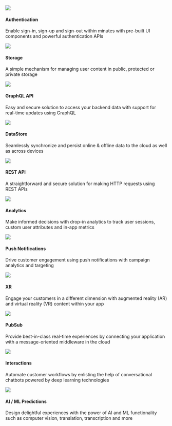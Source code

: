 <amplify-responsive-grid grid-gap="2" columns="2" class="margin-top-lg">
  <docs-card url="~/lib/auth/getting-started.md" url-override-for-mobile-filter="~/sdk/auth/getting-started.md" class="border-radius">
    <img slot="graphic" src="~/assets/features/auth.svg" />
    <h4 slot="heading">Authentication</h4>
    <p slot="description">Enable sign-in, sign-up and sign-out within minutes with pre-built UI components and powerful authentication APIs</p>
  </docs-card>
  <docs-card url="~/lib/storage/getting-started.md" url-override-for-mobile-filter="~/sdk/auth/getting-started.md" class="border-radius">
    <img slot="graphic" src="~/assets/features/storage.svg" />
    <h4 slot="heading">Storage</h4>
    <p slot="description">A simple mechanism for managing user content in public, protected or private storage</p>
  </docs-card>
  <docs-card url="~/lib/graphqlapi/getting-started.md" url-override-for-mobile-filter="~/sdk/api/graphql.md" class="border-radius">
    <img slot="graphic" src="~/assets/features/api.svg" />
    <h4 slot="heading">GraphQL API</h4>
    <p slot="description"> Easy and secure solution to access your backend data with support for real-time updates using GraphQL </p>
  </docs-card>
  <docs-card url="~/lib/datastore/getting-started.md" class="border-radius">
    <img slot="graphic" src="~/assets/features/datastore.svg" />
    <h4 slot="heading">DataStore</h4>
    <p slot="description">
      Seamlessly synchronize and persist online & offline data to the cloud as well as across devices
    </p>
  </docs-card>
  <docs-card url="~/lib/restapi/getting-started.md" url-override-for-mobile-filter="~/sdk/api/rest.md" class="border-radius">
    <img slot="graphic" src="~/assets/features/api.svg" />
    <h4 slot="heading">REST API</h4>
    <p slot="description">
      A straightforward and secure solution for making HTTP requests using REST APIs 
    </p>
  </docs-card>
  <docs-card url="~/lib/analytics/getting-started.md" url-override-for-mobile-filter="~/sdk/analytics/getting-started.md" class="border-radius">
    <img slot="graphic" src="~/assets/features/analytics.svg" />
    <h4 slot="heading">Analytics</h4>
    <p slot="description">Make informed decisions with drop-in analytics to track user sessions, custom user attributes and in-app metrics</p>
  </docs-card>
  <docs-card url="~/lib/push-notifications/getting-started.md" url-override-for-mobile-filter="~/sdk/push-notifications/getting-started.md" class="border-radius">
    <img
      slot="graphic"
      src="~/assets/features/push-notifications.svg"
    />
    <h4 slot="heading">Push Notifications</h4>
    <p slot="description">Drive customer engagement using push notifications with campaign analytics and targeting</p>
  </docs-card>
  <docs-card url="~/lib/xr/getting-started.md" class="border-radius">
    <img slot="graphic" src="~/assets/features/xr.svg" />
    <h4 slot="heading">XR</h4>
    <p slot="description">
      Engage your customers in a different dimension with augmented reality (AR) and virtual reality (VR) content within your app
    </p>
  </docs-card>
  <docs-card url="~/lib/pubsub/getting-started.md" url-override-for-mobile-filter="~/sdk/pubsub/getting-started.md" class="border-radius">
    <img slot="graphic" src="~/assets/features/pubsub.svg" />
    <h4 slot="heading">PubSub</h4>
    <p slot="description">
      Provide best-in-class real-time experiences by connecting your application with a message-oriented middleware in the cloud
    </p>
  </docs-card>
  <docs-card url="~/lib/interactions/getting-started.md" class="border-radius">
    <img slot="graphic" src="~/assets/features/interactions.svg" />
    <h4 slot="heading">Interactions</h4>
    <p slot="description">Automate customer workflows by enlisting the help of conversational chatbots powered by deep learning technologies</p>
  </docs-card>
  <docs-card url="~/lib/predictions/getting-started.md" url-override-for-android-filter="~/sdk/sdk.md" class="border-radius">
    <img slot="graphic" src="~/assets/features/predictions.svg" />
    <h4 slot="heading">AI / ML Predictions</h4>
    <p slot="description">
      Design delightful experiences with the power of AI and ML functionality such as computer vision, translation, transcription and more
    </p>
  </docs-card>
</amplify-responsive-grid>